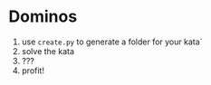 # Dominos

1. use `create.py` to generate a folder for your kata`
2. solve the kata
3. ???
4. profit!

